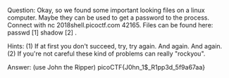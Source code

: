 Question:
Okay, so we found some important looking files on a linux computer. Maybe they
can be used to get a password to the process. Connect with nc
2018shell.picoctf.com 42165. Files can be found here: passwd [1]  shadow [2] .

Hints:
(1) If at first you don't succeed, try, try again. And again. And again.
(2) If you're not careful these kind of problems can really "rockyou".

Answer:
(use John the Ripper)
picoCTF{J0hn_1$_R1pp3d_5f9a67aa}
